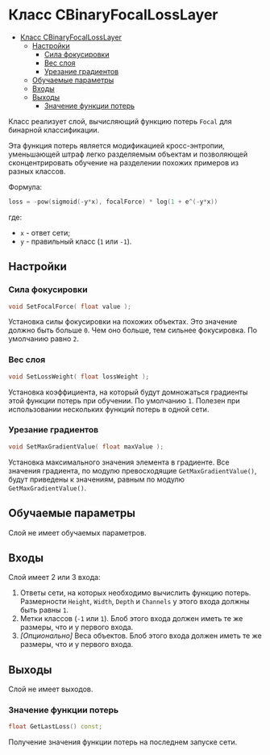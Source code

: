 # Класс CBinaryFocalLossLayer

<!-- TOC -->

- [Класс CBinaryFocalLossLayer](#класс-cbinaryfocallosslayer)
    - [Настройки](#настройки)
        - [Сила фокусировки](#сила-фокусировки)
        - [Вес слоя](#вес-слоя)
        - [Урезание градиентов](#урезание-градиентов)
    - [Обучаемые параметры](#обучаемые-параметры)
    - [Входы](#входы)
    - [Выходы](#выходы)
        - [Значение функции потерь](#значение-функции-потерь)

<!-- /TOC -->

Класс реализует слой, вычисляющий функцию потерь `Focal` для бинарной классификации.

Эта функция потерь является модификацией кросс-энтропии, уменьшающей штраф легко разделяемым объектам и позволяющей сконцентрировать обучение на разделении похожих примеров из разных классов.

Формула:

```c++
loss = -pow(sigmoid(-y*x), focalForce) * log(1 + e^(-y*x))
```

где:

- `x` - ответ сети;
- `y` - правильный класс (`1` или `-1`).

## Настройки

### Сила фокусировки

```c++
void SetFocalForce( float value );
```

Установка силы фокусировки на похожих объектах. Это значение должно быть больше `0`. Чем оно больше, тем сильнее фокусировка. По умолчанию равно `2`.

### Вес слоя

```c++
void SetLossWeight( float lossWeight );
```

Установка коэффициента, на который будут домножаться градиенты этой функции потерь при обучении. По умолчанию `1`. Полезен при использовании нескольких функций потерь в одной сети.

### Урезание градиентов

```c++
void SetMaxGradientValue( float maxValue );
```

Установка максимального значения элемента в градиенте. Все значения градиента, по модулю превосходящие `GetMaxGradientValue()`, будут приведены к значениям, равным по модулю `GetMaxGradientValue()`.

## Обучаемые параметры

Слой не имеет обучаемых параметров.

## Входы

Слой имеет 2 или 3 входа:

1. Ответы сети, на которых необходимо вычислить функцию потерь. Размерности `Height`, `Width`, `Depth` и `Channels` у этого входа должны быть равны `1`.
2. Метки классов (`-1` или `1`). Блоб этого входа должен иметь те же размеры, что и у первого входа.
3. *[Опционально]* Веса объектов. Блоб этого входа должен иметь те же размеры, что и у первого входа.

## Выходы

Слой не имеет выходов.

### Значение функции потерь

```c++
float GetLastLoss() const;
```

Получение значения функции потерь на последнем запуске сети.
